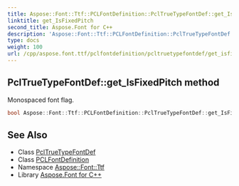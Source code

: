 ```yaml
---
title: Aspose::Font::Ttf::PCLFontDefinition::PclTrueTypeFontDef::get_IsFixedPitch method
linktitle: get_IsFixedPitch
second_title: Aspose.Font for C++
description: 'Aspose::Font::Ttf::PCLFontDefinition::PclTrueTypeFontDef::get_IsFixedPitch method. Monospaced font flag in C++.'
type: docs
weight: 100
url: /cpp/aspose.font.ttf/pclfontdefinition/pcltruetypefontdef/get_isfixedpitch/
---
```

## PclTrueTypeFontDef::get_IsFixedPitch method


Monospaced font flag.

```cpp
bool Aspose::Font::Ttf::PCLFontDefinition::PclTrueTypeFontDef::get_IsFixedPitch() const
```

## See Also

* Class [PclTrueTypeFontDef](../)
* Class [PCLFontDefinition](../../)
* Namespace [Aspose::Font::Ttf](../../../)
* Library [Aspose.Font for C++](../../../../)
